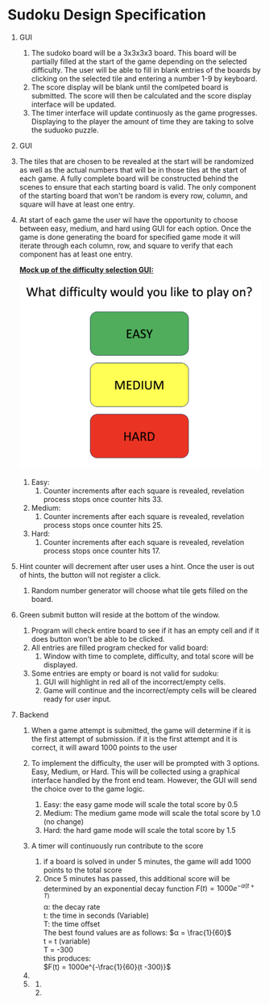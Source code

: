 # Sudoku Design Specification

1. GUI
    1. The sudoko board will be a 3x3x3x3 board. This board will be partially filled at the start of the game depending on the selected difficulty. The user will be able to fill in blank entries of the boards by clicking on the selected tile and entering a number 1-9 by keyboard. 
    2. The score display will be blank until the comlpeted board is submitted. The score will then be calculated and the score display interface will be updated. 
    3. The timer interface will update continuosly as the game progresses. Displaying to the player the amount of time they are taking to solve the suduoko puzzle.
2. GUI
3. The tiles that are chosen to be revealed at the start will be randomized as well as the actual numbers that will be in those tiles at the start of each game. A fully complete board will be constructed behind the scenes to ensure that each starting board is valid. The only component of the starting board that won't be random is every row, column, and square will have at least one entry.
4. At start of each game the user wil have the opportunity to choose between easy, medium, and hard using GUI for each option. Once the game is done generating the board for specified game mode it will iterate through each column, row, and square to verify that each component has at least one entry.

    **<ins>Mock up of the difficulty selection GUI:<ins>**

    ![Difficulty](../images/difficulty.png)

    1. Easy:
        1. Counter increments after each square is revealed, revelation process stops once counter hits 33.
    2. Medium:
        1. Counter increments after each square is revealed, revelation process stops once counter hits 25.
    3. Hard:
        1. Counter increments after each square is revealed, revelation process stops once counter hits 17.
5. Hint counter will decrement after user uses a hint. Once the user is out of hints, the button will not register a click.
    1. Random number generator will choose what tile gets filled on the board. 
6. Green submit button will reside at the bottom of the window.
    1. Program will check entire board to see if it has an empty cell and if it does button won't be able to be clicked.
    2. All entries are filled program checked for valid board:
        1. Window with time to complete, difficulty, and total score will be displayed. 
    3. Some entries are empty or board is not valid for sudoku:
        1. GUI will highlight in red all of the incorrect/empty cells.
        2. Game will continue and the incorrect/empty cells will be cleared ready for user input.
7. Backend
    1. When a game attempt is submitted, the game will determine if it is the first attempt of submission. if it is the first attempt and it is correct, it will award 1000 points to the user
    2. To implement the difficulty, the user will be prompted with 3 options. Easy, Medium, or Hard. This will be collected using a graphical interface handled by the front end team. However, the GUI will send the choice over to the game logic.
        1. Easy: the easy game mode will scale the total score by 0.5
        2. Medium: The medium game mode will scale the total score by 1.0 (no change)
        3. Hard: the hard game mode will scale the total score by 1.5
    3. A timer will continuously run contribute to the score
        1. if a board is solved in under 5 minutes, the game will add 1000 points to the total score
        2. Once 5 minutes has passed, this additional score will be determined by an exponential decay function
            $F(t) = 1000e^{-α(t + T)}$  
            α: the decay rate  
            t: the time in seconds (Variable)  
            T: the time offset  
            The best found values are as follows:
            $α = \frac{1}{60}$  
            t = t (variable)  
            T = -300  
            this produces:  
            $F(t) = 1000e^{-\frac{1}{60}(t -300)}$

    4. 
    5. 
        1. 
        2. 
